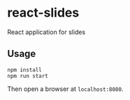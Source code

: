 # react-slides

React application for slides

## Usage

```
npm install
npm run start
```

Then open a browser at `localhost:8080`.
